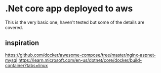 # .Net core app deployed to aws
This is the very basic one, haven't tested but some of the details are covered.
## inspiration 
https://github.com/docker/awesome-compose/tree/master/nginx-aspnet-mysql
https://learn.microsoft.com/en-us/dotnet/core/docker/build-container?tabs=linux